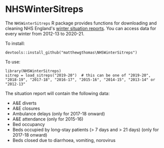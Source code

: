 # NHSWinterSitreps
The `NHSWinterSitreps` R package provides functions for downloading and cleaning NHS England's [winter situation reports](https://www.england.nhs.uk/statistics/statistical-work-areas/winter-daily-sitreps/). You can access data for every winter from 2012-13 to 2020-21.

To install:

```
devtools::install_github("matthewgthomas\NHSWinterSitreps")
```

To use:

```
library(NHSWinterSitreps)
sitrep = load_sitreps("2019-20")  # this can be one of "2019-20", "2018-19", "2017-18", "2016-17", "2015-16", "2014-15", "2013-14" or "2012-13"
```

The situation report will contain the following data:

- A&E diverts
- A&E closures
- Ambulance delays (only for 2017-18 onward)
- A&E attendance (only for 2015-16)
- Bed occupancy
- Beds occupied by long-stay patients (> 7 days and > 21 days) (only for 2017-18 onward)
- Beds closed due to diarrhoea, vomiting, norovirus
